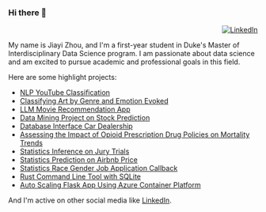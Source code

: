 ### Hi there 👋
<div align="right"> 

  [![LinkedIn](https://img.shields.io/badge/linkedin-%230077B5.svg?style=for-the-badge&logo=linkedin&logoColor=white)](https://www.linkedin.com/in/jiayi-zhou-0b6805197/)

</div>
My name is Jiayi Zhou, and I'm a first-year student in Duke's Master of Interdisciplinary Data Science program. I am passionate about data science and am excited to pursue academic and professional goals in this field.

Here are some highlight projects:
* [NLP YouTube Classification](https://github.com/JiayiZhou36/Fall2023_IDS703_FinalProject)
* [Classifying Art by Genre and Emotion Evoked](https://github.com/JiayiZhou36/Classifying-Art-by-Genre-and-Emotion-Evoked)
* [LLM Movie Recommendation App](https://gitlab.com/JiayiZhou36/movie-recommendation-app)
* [Data Mining Project on Stock Prediction](https://github.com/JiayiZhou36/DataMiningProject)
* [Database Interface Car Dealership](https://github.com/JiayiZhou36/DatabaseManagementProject)
* [Assessing the Impact of Opioid Prescription Drug Policies on Mortality Trends](https://github.com/JiayiZhou36/opioid-2023-group-8-final-opioid)
* [Statistics Inference on Jury Trials](https://github.com/JiayiZhou36/StatisticsCapstone)
* [Statistics Prediction on Airbnb Price](https://github.com/JiayiZhou36/Fall2023_IDS702_IndividualAnalysis_1)
* [Statistics Race Gender Job Application Callback](https://github.com/JiayiZhou36/Fall2023_IDS702_IndividualAnalysis_2)
* [Rust Command Line Tool with SQLite](https://github.com/JiayiZhou36/Fall2023_IDS706_IndividualProject2_JiayiZhou)
* [Auto Scaling Flask App Using Azure Container Platform](https://github.com/JiayiZhou36/DE_team_project)

And I'm active on other social media like [LinkedIn](https://www.linkedin.com/in/jiayi-zhou-0b6805197/).

<!--
**JiayiZhou36/JiayiZhou36** is a ✨ _special_ ✨ repository because its `README.md` (this file) appears on your GitHub profile.

Here are some ideas to get you started:

- 🔭 I’m currently working on ...
- 🌱 I’m currently learning ...
- 👯 I’m looking to collaborate on ...
- 🤔 I’m looking for help with ...
- 💬 Ask me about ...
- 📫 How to reach me: ...
- 😄 Pronouns: ...
- ⚡ Fun fact: ...
-->
